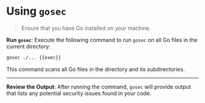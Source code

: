 # Using `gosec`

> Ensure that you have Go installed on your machine.

**Run `gosec`**: Execute the following command to run `gosec` on all Go files in the current directory:

```bash
gosec ./... {{exec}}
```

This command scans all Go files in the directory and its subdirectories.

---

**Review the Output**: After running the command, `gosec` will provide output that lists any potential security issues found in your code.
